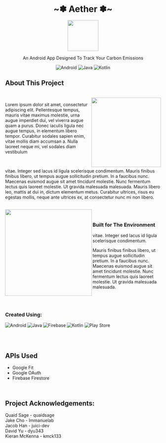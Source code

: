 <div align="center">
  <h1 align="center">~✽ Aether ✽~</h3>
    <img src="https://github.com/user-attachments/assets/b643e088-e569-4367-949e-75f7f51e563e" width="100" height="100">
  <p align="center">
    An Android App Designed To Track Your Carbon Emissions
  </p>
  
   ![Android](https://img.shields.io/badge/Android-3DDC84?style=for-the-badge&logo=android&logoColor=white)
   ![Java](https://img.shields.io/badge/java-%23ED8B00.svg?style=for-the-badge&logo=openjdk&logoColor=white)
   ![Kotlin](https://img.shields.io/badge/kotlin-%237F52FF.svg?style=for-the-badge&logo=kotlin&logoColor=white)
   
</div>

## About This Project

<br>
<img src="https://github.com/user-attachments/assets/1dc83d63-3c51-45d6-8f0b-c4b7ab37b5ba" width="225" align="right">
<p align="left">
  Lorem ipsum dolor sit amet, consectetur adipiscing elit. Pellentesque tempus, mauris vitae maximus molestie, urna augue imperdiet dui, vel viverra augue quam a purus. Donec iaculis ligula nec augue tempus, in elementum libero tempor. Curabitur sodales sapien enim, vitae mollis diam accumsan a. Nulla laoreet neque mi, vel sodales diam vestibulum 
</p>

<br>

<p>
  vitae. Integer sed lacus id ligula scelerisque condimentum. Mauris finibus finibus libero, ut tempus augue sollicitudin pretium. In a faucibus nunc. Maecenas euismod augue sit amet tincidunt molestie. Nunc fermentum lectus quis laoreet molestie. Ut gravida malesuada malesuada. Mauris libero leo, mattis at dui in, dictum elementum metus. Curabitur ultrices, risus eu egestas mollis, neque ante ultrices ex, at consectetur nunc mi non libero.
</p>

<br>

<img src="https://github.com/user-attachments/assets/811072dd-032b-46fc-94a5-b5f6704ecddf" width="280" align="left">

<br>

### Built for The Environment

<p>
  vitae. Integer sed lacus id ligula scelerisque condimentum.
  
  Mauris finibus finibus libero, ut tempus augue sollicitudin 
  pretium. In a faucibus nunc. Maecenas euismod augue sit amet 
  tincidunt molestie. Nunc fermentum lectus quis laoreet molestie.
  Ut gravida malesuada malesuada. 
</p>

<br>

<br>

### Created Using:
![Android](https://img.shields.io/badge/Android-3DDC84?style=for-the-badge&logo=android&logoColor=white)
![Java](https://img.shields.io/badge/java-%23ED8B00.svg?style=for-the-badge&logo=openjdk&logoColor=white) 
![Firebase](https://img.shields.io/badge/firebase-%23039BE5.svg?style=for-the-badge&logo=firebase)
![Kotlin](https://img.shields.io/badge/kotlin-%237F52FF.svg?style=for-the-badge&logo=kotlin&logoColor=white)
![Play Store](https://img.shields.io/badge/Google_Play-414141?style=for-the-badge&logo=google-play&logoColor=white)

</br></br>

## APIs Used

  * Google Fit
  * Google OAuth
  * Firebase Firestore

<br> 

## Project Acknowledgements:

Quaid Sage - quaidsage<br />
Jake Cho - Immanuelab<br />
Jacob Han - juici-dev<br />
David Yu - dyu343<br />
Kieran McKenna - kmck133<br />


